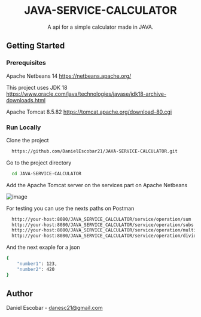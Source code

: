 <div align="center">
  <h1>JAVA-SERVICE-CALCULATOR</h1>  
  <p>
    A api for a simple calculator made in JAVA.
  </p>
</div>

<!-- Getting Started -->
## Getting Started

<!-- Prerequisites -->
### Prerequisites

Apache Netbeans 14
https://netbeans.apache.org/

This project uses JDK 18
https://www.oracle.com/java/technologies/javase/jdk18-archive-downloads.html

Apache Tomcat 8.5.82
https://tomcat.apache.org/download-80.cgi

<!-- Run Locally -->
### Run Locally

Clone the project

```bash
  https://github.com/DanielEscobar21/JAVA-SERVICE-CALCULATOR.git
```

Go to the project directory

```bash
  cd JAVA-SERVICE-CALCULATOR
```

Add the Apache Tomcat server on the services part on Apache Netbeans

![image](https://user-images.githubusercontent.com/70600889/187322615-7fa43e68-cd58-40c7-994f-8f270b07decf.png)

For testing you can use the nexts paths on Postman
```bash
  http://your-host:8080/JAVA_SERVICE_CALCULATOR/service/operation/sum  --for Sum
  http://your-host:8080/JAVA_SERVICE_CALCULATOR/service/operation/subs  --for Sum
  http://your-host:8080/JAVA_SERVICE_CALCULATOR/service/operation/multiply  --for multiply
  http://your-host:8080/JAVA_SERVICE_CALCULATOR/service/operation/divide  --for Sum
```
And the next exaple for a json
```bash
{
    "number1": 123,
    "number2": 420
}
```

<!-- Contact -->
## Author

Daniel Escobar - danesc21@gmail.com
